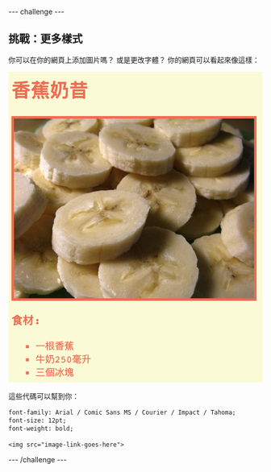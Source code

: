 \--- challenge \---

## 挑戰：更多樣式

你可以在你的網頁上添加圖片嗎？ 或是更改字體？ 你的網頁可以看起來像這樣：

![截圖](images/recipe-final.png)

這些代碼可以幫到你：

    font-family: Arial / Comic Sans MS / Courier / Impact / Tahoma;
    font-size: 12pt;
    font-weight: bold;
    
    <img src="image-link-goes-here">
    

\--- /challenge \---